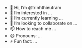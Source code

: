 - 👋 Hi, I’m @trinhthieutram
- 👀 I’m interested in ...
- 🌱 I’m currently learning ...
- 💞️ I’m looking to collaborate on ...
- 📫 How to reach me ...
- 😄 Pronouns: ...
- ⚡ Fun fact: ...

<!---
trinhthieutram/trinhthieutram is a ✨ special ✨ repository because its `README.md` (this file) appears on your GitHub profile.
You can click the Preview link to take a look at your changes.
--->
